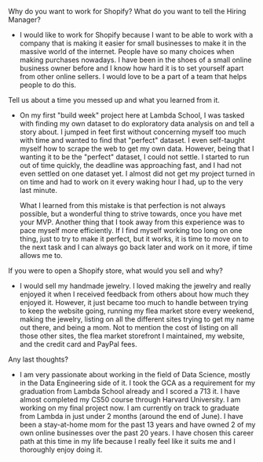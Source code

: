 Why do you want to work for Shopify?
What do you want to tell the Hiring Manager?

- I would like to work for Shopify because I want to be able to work with a company that is making it easier for small businesses to make it in the massive world of the internet. People have so many choices when making purchases nowadays. I have been in the shoes of a small online business owner before and I know how hard it is to set yourself apart from other online sellers. I would love to be a part of a team that helps people to do this.

Tell us about a time you messed up and what you learned from it.

- On my first "build week" project here at Lambda School, I was tasked with finding my own dataset to do exploratory data analysis on and tell a story about. I jumped in feet first without concerning myself too much with time and wanted to find that "perfect" dataset. I even self-taught myself how to scrape the web to get my own data. However, being that I wanting it to be the "perfect" dataset, I could not settle. I started to run out of time quickly, the deadline was approaching fast, and I had not even settled on one dataset yet. I almost did not get my project turned in on time and had to work on it every waking hour I had, up to the very last minute. 

    What I learned from this mistake is that perfection is not always possible, but a wonderful thing to strive towards, once you have met your MVP. Another thing that I took away from this experience was to pace myself more efficiently. If I find myself working too long on one thing, just to try to make it perfect, but it works, it is time to move on to the next task and I can always go back later and work on it more, if time allows me to.

If you were to open a Shopify store, what would you sell and why?

- I would sell my handmade jewelry. I loved making the jewelry and really enjoyed it when I received feedback from others about how much they enjoyed it. However, it just became too much to handle between trying to keep the website going, running my flea market store every weekend, making the jewelry, listing on all the different sites trying to get my name out there, and being a mom. Not to mention the cost of listing on all those other sites, the flea market storefront I maintained, my website, and the credit card and PayPal fees.

Any last thoughts?

- I am very passionate about working in the field of Data Science, mostly in the Data Engineering side of it. I took the GCA as a requirement for my graduation from Lambda School already and I scored a 713 it. I have almost completed my CS50 course through Harvard University. I am working on my final project now. I am currently on track to graduate from Lambda in just under 2 months (around the end of June). I have been a stay-at-home mom for the past 13 years and have owned 2 of my own online businesses over the past 20 years. I have chosen this career path at this time in my life because I really feel like it suits me and I thoroughly enjoy doing it.